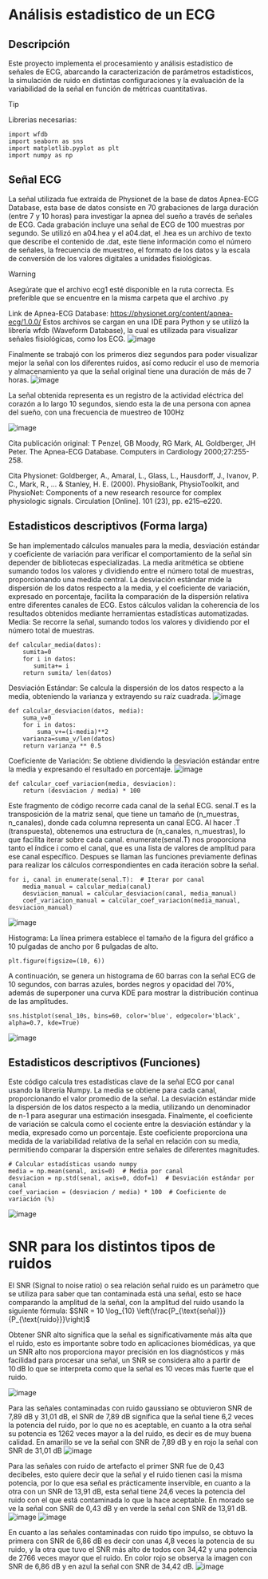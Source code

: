 # Análisis estadistico de un ECG
## Descripción
Este proyecto implementa el procesamiento y análisis estadístico de señales de ECG, abarcando la caracterización de parámetros estadísticos, la simulación de ruido en distintas configuraciones y la evaluación de la variabilidad de la señal en función de métricas cuantitativas.
> [!TIP]
>Librerias necesarias:
>```
> import wfdb
>import seaborn as sns
>import matplotlib.pyplot as plt
>import numpy as np
> ```
## Señal ECG
La señal utilizada fue extraída de Physionet de la base de datos Apnea-ECG Database, esta base de datos consiste en 70 grabaciones de larga duración (entre 7 y 10 horas) para investigar la apnea del sueño a través de señales de ECG. Cada grabación incluye una señal de ECG de 100 muestras por segundo. 
Se utilizó en a04.hea y el a04.dat, el .hea es un archivo de texto que describe el contenido de .dat, este tiene información como el número de señales, la frecuencia de muestreo, el formato de los datos y la escala de conversión de los valores digitales a unidades fisiológicas.
>[!WARNING]
>Asegúrate que el archivo ecg1 esté disponible en la ruta correcta. Es preferible que se encuentre en la misma carpeta que el archivo .py

Link de Apnea-ECG Database: https://physionet.org/content/apnea-ecg/1.0.0/
Estos archivos se cargan en una IDE para Python y se utilizó la librería wfdb (Waveform Database), la cual es utilizada para visualizar señales fisiológicas, como los ECG.
![image](https://github.com/user-attachments/assets/f04279a9-ab89-42ee-86ec-ad7169d4fb11)

Finalmente se trabajó con los primeros diez segundos para poder visualizar mejor la señal con los diferentes ruidos, así como reducir el uso de memoria y almacenamiento ya que la señal original tiene una duración de más de 7 horas.
![image](https://github.com/user-attachments/assets/dbae2ed2-b637-4fea-9660-6694fbf5a2ad)

La señal obtenida representa es un registro de la actividad eléctrica del corazón a lo largo 10 segundos, siendo esta la de una persona con apnea del sueño, con una frecuencia de muestreo de  100Hz

 ![image](https://github.com/user-attachments/assets/900c061d-6d4a-4315-84b3-0efc6ffd7480)
 
                               
Cita publicación original:
T Penzel, GB Moody, RG Mark, AL Goldberger, JH Peter. The Apnea-ECG Database. Computers in Cardiology 2000;27:255-258.

Cita Physionet:
Goldberger, A., Amaral, L., Glass, L., Hausdorff, J., Ivanov, P. C., Mark, R., ... & Stanley, H. E. (2000). PhysioBank, PhysioToolkit, and PhysioNet: Components of a new research resource for complex physiologic signals. Circulation [Online]. 101 (23), pp. e215–e220.
## Estadisticos descriptivos (Forma larga)
Se han implementado cálculos manuales para la media, desviación estándar y coeficiente de variación para verificar el comportamiento de la señal sin depender de bibliotecas especializadas. La media aritmética se obtiene sumando todos los valores y dividiendo entre el número total de muestras, proporcionando una medida central. La desviación estándar mide la dispersión de los datos respecto a la media, y el coeficiente de variación, expresado en porcentaje, facilita la comparación de la dispersión relativa entre diferentes canales de ECG. Estos cálculos validan la coherencia de los resultados obtenidos mediante herramientas estadísticas automatizadas.
Media: Se recorre la señal, sumando todos los valores y dividiendo por el número total de muestras.                                       
```
def calcular_media(datos):
    sumita=0
    for i in datos:
       sumita+= i
    return sumita/ len(datos)
```
Desviación Estándar: Se calcula la dispersión de los datos respecto a la media, obteniendo la varianza y extrayendo su raíz cuadrada.                                                                       ![image](https://github.com/user-attachments/assets/6aabccd0-6329-4b82-9047-4379703cc730)
```
def calcular_desviacion(datos, media):
    suma_v=0
    for i in datos:
        suma_v+=(i-media)**2
    varianza=suma_v/len(datos)
    return varianza ** 0.5
```
Coeficiente de Variación:  Se obtiene dividiendo la desviación estándar entre la media y expresando el resultado en porcentaje.                                                                            ![image](https://github.com/user-attachments/assets/d2f307d1-c7e0-401b-acdd-bb55fd6a1b8a)
```
def calcular_coef_variacion(media, desviacion):
    return (desviacion / media) * 100
```
Este fragmento de código recorre cada canal de la señal ECG. senal.T es la transposición de la matriz senal, que tiene un tamaño de (n_muestras, n_canales), donde cada columna representa un canal ECG. Al hacer .T (transpuesta), obtenemos una estructura de (n_canales, n_muestras), lo que facilita iterar sobre cada canal. enumerate(senal.T) nos proporciona tanto el índice i como el canal, que es una lista de valores de amplitud para ese canal específico. Despues se llaman las funciones previamente definas para realizar los cálculos correspondientes en cada iteración sobre la señal.
```
for i, canal in enumerate(senal.T):  # Iterar por canal
    media_manual = calcular_media(canal)
    desviacion_manual = calcular_desviacion(canal, media_manual)
    coef_variacion_manual = calcular_coef_variacion(media_manual, desviacion_manual)
```
![image](https://github.com/user-attachments/assets/e4acbcaa-d748-469e-a2ca-aabfbfcc66d2)

Histograma:
La línea primera establece el tamaño de la figura del gráfico a 10 pulgadas de ancho por 6 pulgadas de alto. 
```
plt.figure(figsize=(10, 6))
```
A continuación, se genera un histograma de 60 barras con la señal ECG de 10 segundos, con barras azules, bordes negros y opacidad del 70%, además de superponer una curva KDE para mostrar la distribución continua de las amplitudes.
```
sns.histplot(senal_10s, bins=60, color='blue', edgecolor='black', alpha=0.7, kde=True)
```
![image](https://github.com/user-attachments/assets/ad9f24f1-fbf0-4e82-a83a-54ee11552f9a)
## Estadisticos descriptivos (Funciones)
Este código calcula tres estadísticas clave de la señal ECG por canal usando la libreria Numpy. La media se obtiene para cada canal, proporcionando el valor promedio de la señal. La desviación estándar mide la dispersión de los datos respecto a la media, utilizando un denominador de n-1 para asegurar una estimación insesgada. Finalmente, el coeficiente de variación se calcula como el cociente entre la desviación estándar y la media, expresado como un porcentaje. Este coeficiente proporciona una medida de la variabilidad relativa de la señal en relación con su media, permitiendo comparar la dispersión entre señales de diferentes magnitudes.
```
# Calcular estadísticas usando numpy
media = np.mean(senal, axis=0)  # Media por canal
desviacion = np.std(senal, axis=0, ddof=1)  # Desviación estándar por canal
coef_variacion = (desviacion / media) * 100  # Coeficiente de variación (%)
```
![image](https://github.com/user-attachments/assets/7c0142ec-d63f-4acd-8ffc-bdc5edcd8128)

# SNR para los distintos tipos de ruidos
El SNR (Signal to noise ratio) o sea relación señal ruido es un parámetro que se utiliza para saber que tan contaminada está una señal, esto se hace comparando la amplitud de la señal, con la amplitud del ruido usando la siguiente fórmula: $SNR = 10 \log_{10} \left(\frac{P_{\text{señal}}}{P_{\text{ruido}}}\right)$


Obtener SNR alto significa que la señal es significativamente más alta que el ruido, esto es importante sobre todo en aplicaciones biomédicas, ya que un SNR alto nos proporciona mayor precisión en los diagnósticos y más facilidad para procesar una señal, un SNR se considera alto a partir de 10 dB lo que se interpreta como que la señal es 10 veces más fuerte que el ruido.


![image](https://github.com/user-attachments/assets/9217c48a-133a-43e2-84c1-d3a99e94dc4a)

Para las señales contaminadas con ruido gaussiano se obtuvieron SNR de 7,89 dB y 31,01 dB, el SNR de 7,89 dB  significa que la señal tiene 6,2 veces la potencia del ruido, por lo que no es aceptable, en cuanto a la otra señal su potencia es 1262 veces mayor a la del ruido, es decir es de muy buena calidad. En amarillo se ve la señal con SNR de 7,89 dB y en rojo la señal con SNR de 31,01 dB
![image](https://github.com/user-attachments/assets/5e0e328d-011e-4381-a4ae-fa93b000a8ba)


Para las señales con ruido de artefacto el primer SNR fue de 0,43 decibeles, esto quiere decir que la señal y el ruido tienen casi la misma potencia, por lo que esa señal es prácticamente inservible, en cuanto a la otra con un SNR de 13,91 dB, esta señal tiene 24,6 veces la potencia del ruido con el que está contaminada lo que la hace aceptable. En morado se ve la señal con SNR de 0,43 dB y en verde la señal con SNR de 13,91 dB.
![image](https://github.com/user-attachments/assets/e12101e0-0956-45d9-89ae-910bc08475a7)
![image](https://github.com/user-attachments/assets/38a76738-48a8-4810-b3a9-8f880ee5b329)


En cuanto a las señales contaminadas con ruido tipo impulso, se obtuvo la primera con SNR de 6,86 dB es decir con unas 4,8 veces la potencia de su ruido, y la otra que tuvo el SNR más alto de todos con 34,42 y una potencia de 2766 veces mayor que el ruido. En color rojo se observa la imagen con SNR de 6,86 dB y en azul la señal con SNR de 34,42 dB.
![image](https://github.com/user-attachments/assets/8a15dfd6-30c2-411f-8501-c6a24e6792ef)

